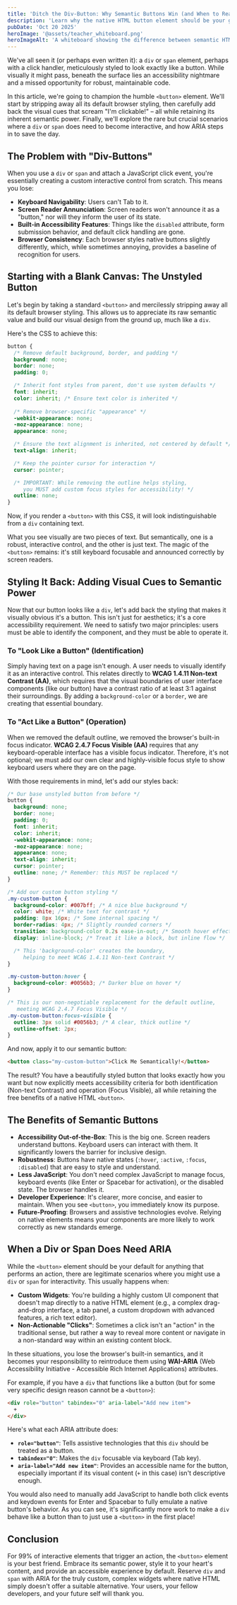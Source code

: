 ```yaml
---
title: 'Ditch the Div-Button: Why Semantic Buttons Win (and When to Reach for ARIA)'
description: 'Learn why the native HTML button element should be your go-to for interactive controls, how to style it from scratch while maintaining accessibility, and when ARIA is actually needed.'
pubDate: 'Oct 20 2025'
heroImage: '@assets/teacher_whiteboard.png'
heroImageAlt: 'A whiteboard showing the difference between semantic HTML buttons and div elements styled as buttons, emphasizing accessibility best practices'
---
```


We've all seen it (or perhaps even written it): a `div` or `span` element, perhaps with a click handler, meticulously styled to look exactly like a button. While visually it might pass, beneath the surface lies an accessibility nightmare and a missed opportunity for robust, maintainable code.

In this article, we're going to champion the humble `<button>` element. We'll start by stripping away all its default browser styling, then carefully add back the visual cues that scream "I'm clickable!" – all while retaining its inherent semantic power. Finally, we'll explore the rare but crucial scenarios where a `div` or `span` does need to become interactive, and how ARIA steps in to save the day.

## The Problem with "Div-Buttons"

When you use a `div` or `span` and attach a JavaScript click event, you're essentially creating a custom interactive control from scratch. This means you lose:

- **Keyboard Navigability**: Users can't Tab to it.
- **Screen Reader Annunciation**: Screen readers won't announce it as a "button," nor will they inform the user of its state.
- **Built-in Accessibility Features**: Things like the `disabled` attribute, form submission behavior, and default click handling are gone.
- **Browser Consistency**: Each browser styles native buttons slightly differently, which, while sometimes annoying, provides a baseline of recognition for users.

## Starting with a Blank Canvas: The Unstyled Button

Let's begin by taking a standard `<button>` and mercilessly stripping away all its default browser styling. This allows us to appreciate its raw semantic value and build our visual design from the ground up, much like a `div`.

Here's the CSS to achieve this:

```css
button {
  /* Remove default background, border, and padding */
  background: none;
  border: none;
  padding: 0;

  /* Inherit font styles from parent, don't use system defaults */
  font: inherit;
  color: inherit; /* Ensure text color is inherited */
  
  /* Remove browser-specific "appearance" */
  -webkit-appearance: none;
  -moz-appearance: none;
  appearance: none;

  /* Ensure the text alignment is inherited, not centered by default */
  text-align: inherit;

  /* Keep the pointer cursor for interaction */
  cursor: pointer;

  /* IMPORTANT: While removing the outline helps styling,
     you MUST add custom focus styles for accessibility! */
  outline: none; 
}
```

Now, if you render a `<button>` with this CSS, it will look indistinguishable from a `div` containing text.

What you see visually are two pieces of text. But semantically, one is a robust, interactive control, and the other is just text. The magic of the `<button>` remains: it's still keyboard focusable and announced correctly by screen readers.

## Styling It Back: Adding Visual Cues to Semantic Power

Now that our button looks like a `div`, let's add back the styling that makes it visually obvious it's a button. This isn't just for aesthetics; it's a core accessibility requirement. We need to satisfy two major principles: users must be able to identify the component, and they must be able to operate it.

### To "Look Like a Button" (Identification)

Simply having text on a page isn't enough. A user needs to visually identify it as an interactive control. This relates directly to **WCAG 1.4.11 Non-text Contrast (AA)**, which requires that the visual boundaries of user interface components (like our button) have a contrast ratio of at least 3:1 against their surroundings. By adding a `background-color` or a `border`, we are creating that essential boundary.

### To "Act Like a Button" (Operation)

When we removed the default outline, we removed the browser's built-in focus indicator. **WCAG 2.4.7 Focus Visible (AA)** requires that any keyboard-operable interface has a visible focus indicator. Therefore, it's not optional; we must add our own clear and highly-visible focus style to show keyboard users where they are on the page.

With those requirements in mind, let's add our styles back:

```css
/* Our base unstyled button from before */
button {
  background: none;
  border: none;
  padding: 0;
  font: inherit;
  color: inherit;
  -webkit-appearance: none;
  -moz-appearance: none;
  appearance: none;
  text-align: inherit;
  cursor: pointer;
  outline: none; /* Remember: this MUST be replaced */
}

/* Add our custom button styling */
.my-custom-button {
  background-color: #007bff; /* A nice blue background */
  color: white; /* White text for contrast */
  padding: 8px 16px; /* Some internal spacing */
  border-radius: 4px; /* Slightly rounded corners */
  transition: background-color 0.2s ease-in-out; /* Smooth hover effect */
  display: inline-block; /* Treat it like a block, but inline flow */

  /* This 'background-color' creates the boundary, 
     helping to meet WCAG 1.4.11 Non-text Contrast */
}

.my-custom-button:hover {
  background-color: #0056b3; /* Darker blue on hover */
}

/* This is our non-negotiable replacement for the default outline, 
   meeting WCAG 2.4.7 Focus Visible */
.my-custom-button:focus-visible {
  outline: 3px solid #0056b3; /* A clear, thick outline */
  outline-offset: 2px;
}
```

And now, apply it to our semantic button:

```html
<button class="my-custom-button">Click Me Semantically!</button>
```

The result? You have a beautifully styled button that looks exactly how you want but now explicitly meets accessibility criteria for both identification (Non-text Contrast) and operation (Focus Visible), all while retaining the free benefits of a native HTML `<button>`.

## The Benefits of Semantic Buttons

- **Accessibility Out-of-the-Box**: This is the big one. Screen readers understand buttons. Keyboard users can interact with them. It significantly lowers the barrier for inclusive design.
- **Robustness**: Buttons have native states (`:hover`, `:active`, `:focus`, `:disabled`) that are easy to style and understand.
- **Less JavaScript**: You don't need complex JavaScript to manage focus, keyboard events (like Enter or Spacebar for activation), or the disabled state. The browser handles it.
- **Developer Experience**: It's clearer, more concise, and easier to maintain. When you see `<button>`, you immediately know its purpose.
- **Future-Proofing**: Browsers and assistive technologies evolve. Relying on native elements means your components are more likely to work correctly as new standards emerge.

## When a Div or Span Does Need ARIA

While the `<button>` element should be your default for anything that performs an action, there are legitimate scenarios where you might use a `div` or `span` for interactivity. This usually happens when:

- **Custom Widgets**: You're building a highly custom UI component that doesn't map directly to a native HTML element (e.g., a complex drag-and-drop interface, a tab panel, a custom dropdown with advanced features, a rich text editor).
- **Non-Actionable "Clicks"**: Sometimes a click isn't an "action" in the traditional sense, but rather a way to reveal more content or navigate in a non-standard way within an existing content block.

In these situations, you lose the browser's built-in semantics, and it becomes your responsibility to reintroduce them using **WAI-ARIA** (Web Accessibility Initiative - Accessible Rich Internet Applications) attributes.

For example, if you have a `div` that functions like a button (but for some very specific design reason cannot be a `<button>`):

```html
<div role="button" tabindex="0" aria-label="Add new item">
  +
</div>
```

Here's what each ARIA attribute does:

- **`role="button"`**: Tells assistive technologies that this `div` should be treated as a button.
- **`tabindex="0"`**: Makes the `div` focusable via keyboard (Tab key).
- **`aria-label="Add new item"`**: Provides an accessible name for the button, especially important if its visual content (`+` in this case) isn't descriptive enough.

You would also need to manually add JavaScript to handle both click events and keydown events for Enter and Spacebar to fully emulate a native button's behavior. As you can see, it's significantly more work to make a `div` behave like a button than to just use a `<button>` in the first place!

## Conclusion

For 99% of interactive elements that trigger an action, the `<button>` element is your best friend. Embrace its semantic power, style it to your heart's content, and provide an accessible experience by default. Reserve `div` and `span` with ARIA for the truly custom, complex widgets where native HTML simply doesn't offer a suitable alternative. Your users, your fellow developers, and your future self will thank you.